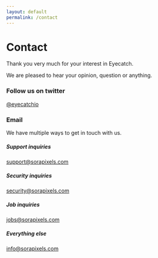 ```yaml
---
layout: default
permalink: /contact
---
```


Contact
=====

Thank you very much for your interest in Eyecatch.

We are pleased to hear your opinion, question or anything.

### Follow us on twitter
[@eyecatchio](https://twitter.com/eyecatchio)


### Email
We have multiple ways to get in touch with us.

##### Support inquiries
<support@sorapixels.com>

##### Security inquiries
<security@sorapixels.com>

##### Job inquiries
<jobs@sorapixels.com>

##### Everything else
<info@sorapixels.com>
